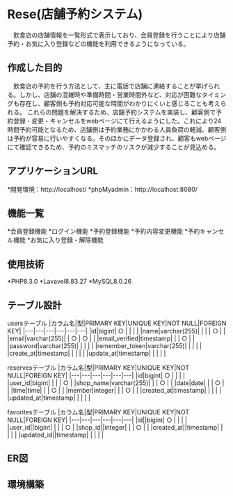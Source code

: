 # Rese(店舗予約システム)

　飲食店の店舗情報を一覧形式で表示しており、会員登録を行うことにより店舗予約・お気に入り登録などの機能を利用できるようになっている。

## 作成した目的

　飲食店の予約を行う方法として、主に電話で店舗に連絡することが挙げられる。しかし、店舗の混雑時や準備時間・営業時間外など、対応が困難なタイミングも存在し、顧客側も予約対応可能な時間がわかりにくいと感じることも考えられる。
  これらの問題を解決するため、店舗予約システムを実装し、顧客側で予約登録・変更・キャンセルをwebページにて行えるようにした。これにより24時間予約可能となるため、店舗側は予約業務にかかわる人員負荷の軽減、顧客側は予約が容易に行いやすくなる。そのほかにデータ登録され、顧客もwebページにて確認できるため、予約のミスマッチのリスクが減少することが見込める。

## アプリケーションURL

*開発環境：http://localhost/
*phpMyadmin：http://localhost:8080/

## 機能一覧

*会員登録機能
*ログイン機能
*予約登録機能
*予約内容変更機能
*予約キャンセル機能
*お気に入り登録・解除機能

## 使用技術

*PHP8.3.0
*Lavavel8.83.27
*MySQL8.0.26

## テーブル設計

usersテーブル
|カラム名|型|PRIMARY KEY|UNIQUE KEY|NOT NULL|FOREIGN KEY|
|---|---|---|---|---|---|
|id|bigint| ○ |  |  |  |
|name|varchar(255)|  |  | | ○ |  |
|email|varchar(255)|  | ○ | ○ |  |
|email_verified|timestamp|  |  | ○ |  |
|password|varchar(255)|  |  |  |  |
|remember_token|varchar(255)|  |  |  |  |
|create_at|timestamp|  |  |  |  |
|update_at|timestamp|  |  |  |  |

reservesテーブル
|カラム名|型|PRIMARY KEY|UNIQUE KEY|NOT NULL|FOREIGN KEY|
|---|---|---|---|---|---|
|id|bigint| ○ |  |  |  |
|user_id|bigint|  |  |  | ○ |
|shop_name|varchar(255)|  |  | ○ |  |
|date|date|  |  | ○ |  |
|time|time|  |  | ○ |  |
|member|integer|  |  | ○ |  |
|created_at|timestamp|  |  |  |  |
|updated_at|timestamp|  |  |  |  |

favoritesテーブル
|カラム名|型|PRIMARY KEY|UNIQUE KEY|NOT NULL|FOREIGN KEY|
|---|---|---|---|---|---|
|id||bigint| ○ |  |  |  |
|user_id||bigint|  |  |  | ○ |
|shop_id||integer|  |  | ○ |  |
|created_at||timestamp|  |  |  |  |
|updated_id||timestamp|  |  |  |  |

## ER図

## 環境構築
